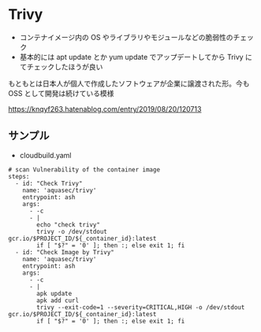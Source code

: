 # Trivy

+ コンテナイメージ内の OS やライブラリやモジュールなどの脆弱性のチェック
+ 基本的には apt update とか yum update でアップデートしてから Trivy にてチェックしたほうが良い

もともとは日本人が個人で作成したソフトウェアが企業に譲渡された形。今も OSS として開発は続けている模様

https://knqyf263.hatenablog.com/entry/2019/08/20/120713

## サンプル

+ cloudbuild.yaml

```
# scan Vulnerability of the container image
steps:
  - id: "Check Trivy"
    name: 'aquasec/trivy'
    entrypoint: ash
    args:
      - -c
      - |
        echo "check trivy"
        trivy -o /dev/stdout gcr.io/$PROJECT_ID/${_container_id}:latest
        if [ "$?" = '0' ]; then :; else exit 1; fi
  - id: "Check Image by Trivy"
    name: 'aquasec/trivy'
    entrypoint: ash
    args:
      - -c
      - |
        apk update
        apk add curl 
        trivy --exit-code=1 --severity=CRITICAL,HIGH -o /dev/stdout gcr.io/$PROJECT_ID/${_container_id}:latest
        if [ "$?" = '0' ]; then :; else exit 1; fi
```
